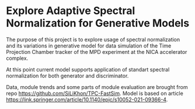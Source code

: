 # Explore Adaptive Spectral Normalization for Generative Models
The purpose of this project is to explore usage of spectral normalization and its variations in generative model for data simulation of the Time Projection Chamber tracker of
the MPD experiment at the NICA accelerator complex.

At this point current model supports application of standart spectral normalization for both generator and discriminator.

Data, module trends and some parts of module evaluation are brought from repo https://github.com/SiLiKhon/TPC-FastSim. Model is based on article https://link.springer.com/article/10.1140/epjc/s10052-021-09366-4.
